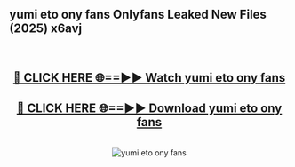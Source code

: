 <h2>yumi eto ony fans Onlyfans Leaked New Files (2025) x6avj</h2>
<br>
<div align="center">
<h2><a href="https://mediafiles.top/yumi_eto_ony_fans&ref=git" rel="nofollow">🔴 CLICK HERE 🌐==►► Watch yumi eto ony fans</a></h2>
<h2><a href="https://mediafiles.top/yumi_eto_ony_fans&ref=git" rel="nofollow">🔴 CLICK HERE 🌐==►► Download yumi eto ony fans</a></h2>
<br>
<a href="https://mediafiles.top/yumi_eto_ony_fans&ref=git" rel="nofollow" data-target="animated-image.originalLink"><img src="https://i.ibb.co.com/xMMVF88/686577567.gif" alt="yumi eto ony fans" style="max-width: 100%; display: inline-block;" data-target="animated-image.originalImage"></a>
</div>
<br>
<br>
